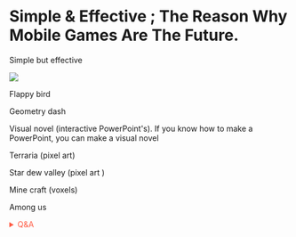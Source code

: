 # Simple & Effective ; The Reason Why Mobile Games Are The Future.
Simple but effective

![](https://media1.giphy.com/media/l0HlwWvBodzZVh0m4/giphy.gif?cid=82a1493b58lszso0hkv6njpzkmyv7x2y9b00jpu9x3oexpbi&rid=giphy.gif)

Flappy bird

Geometry dash

Visual novel (interactive PowerPoint's). If you know how to make a PowerPoint, you can make a visual novel

Terraria  (pixel art)

Star dew valley (pixel art )

Mine craft (voxels)

Among us

<!-- Prince Kaizen Namwali -->

<span style='color:#ff5d46;'>

<details markdown='1'><summary>Q&A</summary>


</details>

</span>
